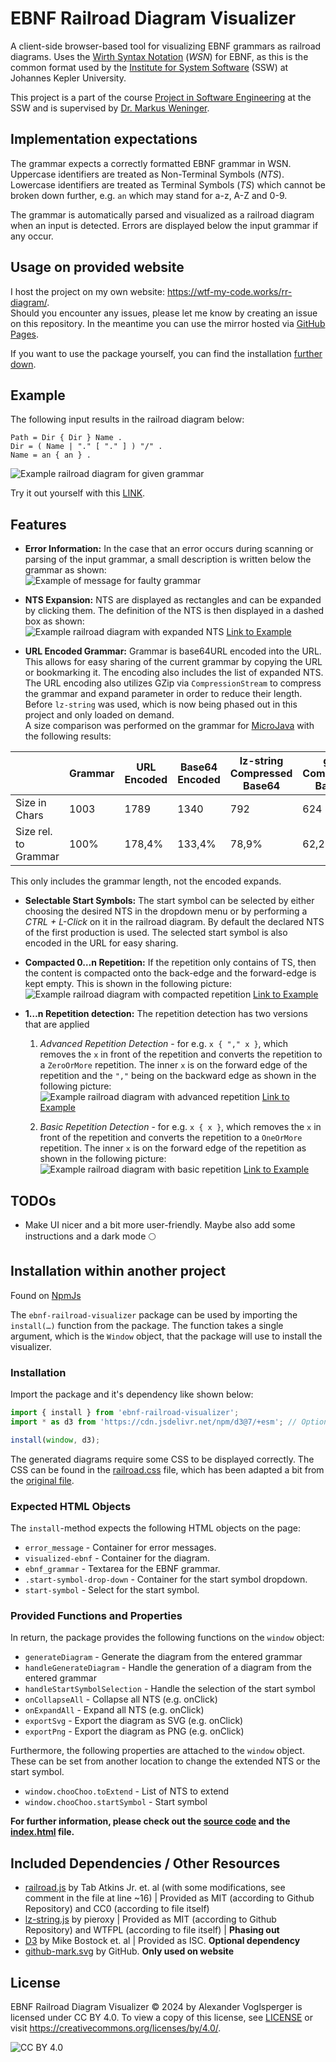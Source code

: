 # EBNF Railroad Diagram Visualizer
A client-side browser-based tool for visualizing EBNF grammars as railroad diagrams.
Uses the [Wirth Syntax Notation](https://en.wikipedia.org/wiki/Wirth_syntax_notation) (*WSN*) for EBNF, as this is the common format used by the [Institute for System Software](https://ssw.jku.at/) (SSW) at Johannes Kepler University.

This project is a part of the course [Project in Software Engineering](https://ssw.jku.at/Teaching/Lectures/PSE/2024SS/index.html) at the SSW and is supervised by [Dr. Markus Weninger](https://ssw.jku.at/General/Staff/Weninger/).

## Implementation expectations
The grammar expects a correctly formatted EBNF grammar in WSN. Uppercase identifiers are treated as Non-Terminal Symbols (*NTS*). Lowercase identifiers are treated as Terminal Symbols (*TS*) which cannot be broken down further, e.g. `an` which may stand for a-z, A-Z and 0-9.

The grammar is automatically parsed and visualized as a railroad diagram when an input is detected. Errors are displayed below the input grammar if any occur.

## Usage on provided website
I host the project on my own website: https://wtf-my-code.works/rr-diagram/.  
Should you encounter any issues, please let me know by creating an issue on this repository. In the meantime you can use the mirror hosted via [GitHub Pages](https://mrminemeet.github.io/ebnf_railroad_visualizer/).

If you want to use the package yourself, you can find the installation [further down](#installation-within-another-project).

## Example
The following input results in the railroad diagram below:
```ebnf
Path = Dir { Dir } Name .
Dir = ( Name | "." [ "." ] ) "/" .
Name = an { an } .
```
![Example railroad diagram for given grammar](./images/basic_railroad_diagram.svg)

Try it out yourself with this [LINK](https://wtf-my-code.works/rr-diagram/?grammar=UGF0aCA9IERpciB7IERpciB9IE5hbWUgLgpEaXIgPSAoIE5hbWUgfCAiLiIgWyAiLiIgXSApICIvIiAuCk5hbWUgPSBhbiB7IGFuIH0gLg).

## Features
* **Error Information:** In the case that an error occurs during scanning or parsing of the input grammar, a small description is written below the grammar as shown:  
![Example of message for faulty grammar](./images/faulty_grammar_input.jpg)

* **NTS Expansion:** NTS are displayed as rectangles and can be expanded by clicking them. The definition of the NTS is then displayed in a dashed box as shown:  
![Example railroad diagram with expanded NTS](./images/expanded_railroad_diagram.svg)  [Link to Example](https://wtf-my-code.works/rr-diagram/?grammar=UGF0aCA9IERpciB7IERpciB9IE5hbWUgLgpEaXIgPSAoIE5hbWUgfCAiLiIgWyAiLiIgXSApICIvIiAuCk5hbWUgPSBhbiB7IGFuIH0gLg&expand=MTItMTEtMTAtMi0xfDEyLTExLTEwLTktOA)

* **URL Encoded Grammar:** Grammar is base64URL encoded into the URL. This allows for easy sharing of the current grammar by copying the URL or bookmarking it. The encoding also includes the list of expanded NTS.  
The URL encoding also utilizes GZip via `CompressionStream` to compress the grammar and expand parameter in order to reduce their length. Before `lz-string` was used, which is now being phased out in this project and only loaded on demand.  
 A size comparison was performed on the grammar for [MicroJava](https://www.ssw.jku.at/Misc/CC/Handouts.pdf) with the following results:

|                    |Grammar|URL Encoded|Base64 Encoded|lz-string Compressed Base64|gzip Compressed Base64|
|--------------------|-------|-----------|--------------|---------------------------|----------------------|
|Size in Chars       |   1003|       1789|          1340|                        792|                   624|
|Size rel. to Grammar|   100%|     178,4%|        133,4%|                      78,9%|                 62,2%|

This only includes the grammar length, not the encoded expands. 

* **Selectable Start Symbols:** The start symbol can be selected by either choosing the desired NTS in the dropdown menu or by performing a *CTRL + L-Click* on it in the railroad diagram. By default the declared NTS of the first production is used. The selected start symbol is also encoded in the URL for easy sharing.

* **Compacted 0…n Repetition:**
If the repetition only contains of TS, then the content is compacted onto the back-edge and the forward-edge is kept empty. This is shown in the following picture:  
![Example railroad diagram with compacted repetition](./images/ts_only_optional_loop.svg) [Link to Example](https://wtf-my-code.works/rr-diagram/?start=Example&grammar=RXhhbXBsZSA9IHsgIiwiIHggfSAu)

* **1…n Repetition detection:** 
The repetition detection has two versions that are applied
	1. *Advanced Repetition Detection* - for e.g. `x { "," x }`, which removes the `x` in front of the repetition and converts the repetition to a `ZeroOrMore` repetition. The inner `x` is on the forward edge of the repetition and the `","` being on the backward edge as shown in the following picture:  
	![Example railroad diagram with advanced repetition](./images/advanced_repetition.svg) [Link to Example](https://wtf-my-code.works/rr-diagram/?start=Example&grammar=RXhhbXBsZSA9IHggeyAiLCIgeCB9IC4&expand=MTItMTEtMTAtNi01LTQtM3wxMi0xMS0xMC04)

	2. *Basic Repetition Detection* - for e.g. `x { x }`, which removes the `x` in front of the repetition and converts the repetition to a `OneOrMore` repetition. The inner `x` is on the forward edge of the repetition as shown in the following picture:  
	![Example railroad diagram with basic repetition](./images/basic_repetition.svg) [Link to Example](https://wtf-my-code.works/rr-diagram/?start=Example&grammar=RXhhbXBsZSA9IHggeyB4IH0gLg)

## TODOs
* Make UI nicer and a bit more user-friendly. Maybe also add some instructions and a dark mode 🌕

## Installation within another project
Found on [NpmJs](https://www.npmjs.com/package/ebnf-railroad-visualizer)

The `ebnf-railroad-visualizer` package can be used by importing the `install(…)` function from the package. The function takes a single argument, which is the `Window` object, that the package will use to install the visualizer.

### Installation
Import the package and it's dependency like shown below:
```javascript
import { install } from 'ebnf-railroad-visualizer';
import * as d3 from 'https://cdn.jsdelivr.net/npm/d3@7/+esm'; // Optional, but recommended

install(window, d3);
```

The generated diagrams require some CSS to be displayed correctly. The CSS can be found in the [railroad.css](./css/railroad.css) file, which has been adapted a bit from the [original file](https://github.com/tabatkins/railroad-diagrams/blob/gh-pages/railroad.css).

### Expected HTML Objects
The `install`-method expects the following HTML objects on the page:
* `error_message` - Container for error messages.
* `visualized-ebnf` - Container for the diagram.
* `ebnf_grammar` - Textarea for the EBNF grammar.
* `.start-symbol-drop-down` - Container for the start symbol dropdown.
* `start-symbol` - Select for the start symbol.

### Provided Functions and Properties
In return, the package provides the following functions on the `window` object:
* `generateDiagram` - Generate the diagram from the entered grammar
* `handleGenerateDiagram` - Handle the generation of a diagram from the entered grammar
* `handleStartSymbolSelection` - Handle the selection of the start symbol
* `onCollapseAll` - Collapse all NTS (e.g. onClick)
* `onExpandAll` - Expand all NTS (e.g. onClick)
* `exportSvg` - Export the diagram as SVG (e.g. onClick)
* `exportPng` - Export the diagram as PNG (e.g. onClick)

Furthermore, the following properties are attached to the `window` object.
These can be set from another location to change the extended NTS or the start symbol.
* `window.chooChoo.toExtend` - List of NTS to extend
* `window.chooChoo.startSymbol` - Start symbol

**For further information, please check out the [source code](./src/) and the [index.html](./index.html) file.**

## Included Dependencies / Other Resources
- [railroad.js](https://github.com/tabatkins/railroad-diagrams) by Tab Atkins Jr. et. al (with some modifications, see comment in the file at line ~16) | Provided as MIT (according to Github Repository) and CC0 (according to file itself)
- [lz-string.js](https://github.com/pieroxy/lz-string) by pieroxy | Provided as MIT (according to Github Repository) and WTFPL (according to file itself) | **Phasing out**
- [D3](https://github.com/d3/d3) by Mike Bostock et. al | Provided as ISC. **Optional dependency**
- [github-mark.svg](https://github.com/logos) by GitHub. **Only used on website**

## License
EBNF Railroad Diagram Visualizer © 2024 by Alexander Voglsperger is licensed under CC BY 4.0. To view a copy of this license, see [LICENSE](./LICENSE) or visit https://creativecommons.org/licenses/by/4.0/.

![CC BY 4.0](./images/cc-by.svg)